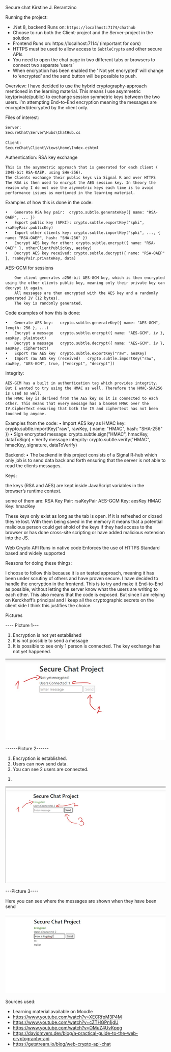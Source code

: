 Secure chat
Kirstine J. Berantzino

Running the project:

   -    .Net 8, backend Runs on: `https://localhost:7174/chathub`
   -	Choose to run both the Client-project and the Server-project in the solution
   -	Frontend Runs on: https://localhost:7114/ (important for cors)
   -	HTTPS must be used to allow access to `SubtleCrypto` and other secure APIs
   -	You need to open the chat page in two different tabs or browsers to connect two separate ’users’
   -	When encryption has been enabled the ’ Not yet encrypted’ will change to ’encrypted’ and the send button will be possible to push.

Overview:
I have decided to use the hybrid cryptography-approach mentioned in the learning material. This means I use asymmetric key(private/public) to exchange session symmetric keys between the two users.
I’m attempting End-to-End encryption meaning the messages are encrypted/decrypted by the client only.

Files of interest:

	Server:
	SecureChat\Server\Hubs\ChatHub.cs

	Client:
	SecureChat\Client\Views\Home\Index.cshtml

Authentication:
RSA key exchange

	This is the asymmetric approach that is generated for each client ( 2048-bit RSA-OAEP, using SHA-256).
 	The Clients exchange their public keys via Signal R and over HTTPS
	The RSA is then used to encrypt the AES session key. In theory the reason why I do not use the asymmetric keys each time is to avoid performance issues as mentioned in the learning material.
Examples of how this is done in the code:

	•	Generate RSA key pair:  crypto.subtle.generateKey({ name: "RSA-OAEP", ... })
	•	Export public key (SPKI): crypto.subtle.exportKey("spki", rsaKeyPair.publicKey)
	•	Import other clients key: crypto.subtle.importKey("spki", ..., { name: "RSA-OAEP", hash: "SHA-256" })
	•	Encrypt AES key for other: crypto.subtle.encrypt({ name: "RSA-OAEP" }, otherClientPublicKey, aesKey)
	•	Decrypt AES key received: crypto.subtle.decrypt({ name: "RSA-OAEP" }, rsaKeyPair.privateKey, data)
AES-GCM for sessions

		One client generates a256-bit AES-GCM key, which is then encrypted using the other clients public key, meaning only their private key can decrypt it again.
		All messages are then encrypted with the AES key and a randomly generated IV (12 bytes).
		The key is randomly generated. 
Code examples of how this is done:

	•	Generate AES key:	crypto.subtle.generateKey({ name: "AES-GCM", length: 256 }, ...)
	•	Encrypt a message	crypto.subtle.encrypt({ name: "AES-GCM", iv }, aesKey, plaintext)
	•	Decrypt a message	crypto.subtle.decrypt({ name: "AES-GCM", iv }, aesKey, ciphertext)
	•	Export raw AES key	crypto.subtle.exportKey("raw", aesKey)
	•	Import raw AES key (received)	crypto.subtle.importKey("raw", rawKey, "AES-GCM", true, ["encrypt", "decrypt"])
Integrity:

	AES-GCM has a built in authentication tag which provides integrity. But I wanted to try using the HMAC as well. Therefore the HMAC-SHA256 is used as well.
	The HMAC key is derived from the AES key so it is connected to each other. This means that every message has a base64 HMAC over the IV.CipherText ensuring that both the IV and ciphertext has not been touched by anyone. 

Examples from the code:
   • Import AES key as HMAC key: crypto.subtle.importKey("raw", rawKey, { name: "HMAC", hash: "SHA-256" })
   • Sign encrypted message: crypto.subtle.sign("HMAC", hmacKey, dataToSign)
   • Verify message integrity: crypto.subtle.verify("HMAC", hmacKey, signature, dataToVerify)

Backend:
   • The backend in this project consists of a Signal R-hub which only job is to send data back and forth ensuring that the server is not able to read the clients messages. 

Keys:

the keys (RSA and AES) are kept  inside JavaScript variables in the browser’s runtime context.

some of them are:
RSA Key Pair: rsaKeyPair
AES-GCM Key: aesKey 
HMAC Key: hmacKey	

These keys only exist as long as the tab is open. If it is refreshed or closed they're lost. 
With them being saved in the memory it means that a potential malicious person could get ahold of the keys if they had access to the browser
or has done cross-site scripting or have added malicious extension into the JS.


Web Crypto API
     Runs in native code
     Enforces the use of HTTPS
     Standard based and widely supported
     
Reasons for doing these things:

I choose to follow this because it is an tested approach, meaning it has been under scrutiny of others and have proven secure. 
I have decided to handle the encryption in the frontend. This is to try and make it End-to-End as possible, without letting the server know what the users are writing to each other. This also means that the code is exposed. But since I am relying on Kerckhoff’s principal and I keep all the cryptographic secrets on the client side I think this justifies the choice.


Pictures

---- Picture 1---

1) Encryption is not yet established
2) It is not possible to send a message
3) It is possible to see only 1 person is connected. The key exchange has not yet happened.

![Picture 1](images/Client1.jpg)


------Picture 2------
1) Encryption is established.
2) Users can now send data.
3) You can see 2 users are connected.
1. 
![Picture 2](images/Client2.jpg)


---Picture 3----

Here you can see where the messages are shown when they have been send

![Picture 2](images/Client1WithMessages.jpg)



Sources used:
- Learning material available on Moodle
- https://www.youtube.com/watch?v=XECRfpM3P4M
- https://www.youtube.com/watch?v=cZTHGPn1jdU
- https://www.youtube.com/watch?v=OMuZ4UvKppg
- https://davidmyers.dev/blog/a-practical-guide-to-the-web-cryptography-api
- https://getstream.io/blog/web-crypto-api-chat

